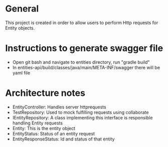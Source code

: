 # General
This project is created in order to allow users to perform Http requests 
for Entity objects.

# Instructions to generate swagger file
- Open git bash and navigate to entities directory, run "gradle build"
- In entities-api/build/classes/java/main/META-INF/swagger there will be 
yaml file

# Architecture notes
- EntityController: Handles server httprequests
- TestRepository: Used to mock fulfilling requests using collaborate
- IEntityRepository: A class implementing this interface is responsible 
handling Entity requests
- Entity: This is the entity object
- EntityStatus: Status of an entity request
- EntityResponseStatus: Id and status of that entity